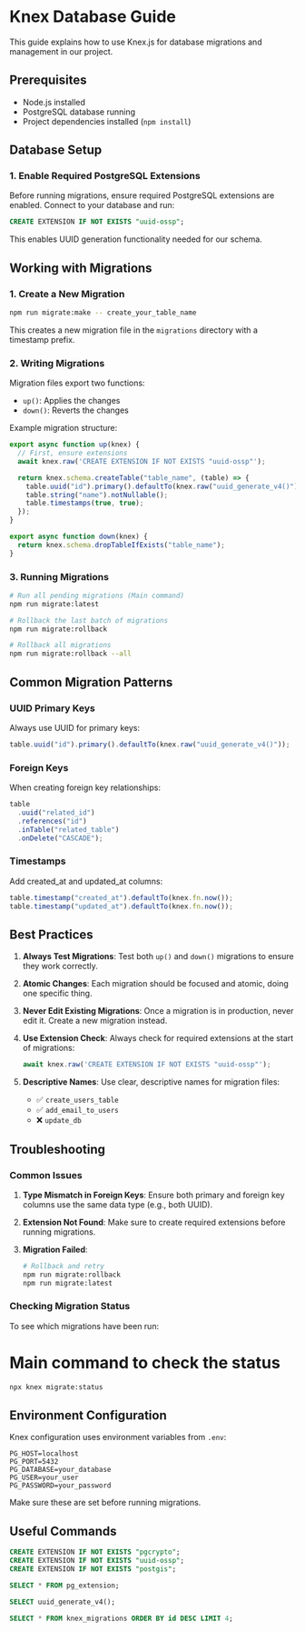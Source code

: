 # Knex Database Guide

This guide explains how to use Knex.js for database migrations and management in our project.

## Prerequisites

- Node.js installed
- PostgreSQL database running
- Project dependencies installed (`npm install`)

## Database Setup

### 1. Enable Required PostgreSQL Extensions

Before running migrations, ensure required PostgreSQL extensions are enabled. Connect to your database and run:

```sql
CREATE EXTENSION IF NOT EXISTS "uuid-ossp";
```

This enables UUID generation functionality needed for our schema.

## Working with Migrations

### 1. Create a New Migration

```bash
npm run migrate:make -- create_your_table_name
```

This creates a new migration file in the `migrations` directory with a timestamp prefix.

### 2. Writing Migrations

Migration files export two functions:

- `up()`: Applies the changes
- `down()`: Reverts the changes

Example migration structure:

```javascript
export async function up(knex) {
  // First, ensure extensions
  await knex.raw('CREATE EXTENSION IF NOT EXISTS "uuid-ossp"');

  return knex.schema.createTable("table_name", (table) => {
    table.uuid("id").primary().defaultTo(knex.raw("uuid_generate_v4()"));
    table.string("name").notNullable();
    table.timestamps(true, true);
  });
}

export async function down(knex) {
  return knex.schema.dropTableIfExists("table_name");
}
```

### 3. Running Migrations

```bash
# Run all pending migrations (Main command)
npm run migrate:latest

# Rollback the last batch of migrations
npm run migrate:rollback

# Rollback all migrations
npm run migrate:rollback --all
```

## Common Migration Patterns

### UUID Primary Keys

Always use UUID for primary keys:

```javascript
table.uuid("id").primary().defaultTo(knex.raw("uuid_generate_v4()"));
```

### Foreign Keys

When creating foreign key relationships:

```javascript
table
  .uuid("related_id")
  .references("id")
  .inTable("related_table")
  .onDelete("CASCADE");
```

### Timestamps

Add created_at and updated_at columns:

```javascript
table.timestamp("created_at").defaultTo(knex.fn.now());
table.timestamp("updated_at").defaultTo(knex.fn.now());
```

## Best Practices

1. **Always Test Migrations**: Test both `up()` and `down()` migrations to ensure they work correctly.

2. **Atomic Changes**: Each migration should be focused and atomic, doing one specific thing.

3. **Never Edit Existing Migrations**: Once a migration is in production, never edit it. Create a new migration instead.

4. **Use Extension Check**: Always check for required extensions at the start of migrations:

   ```javascript
   await knex.raw('CREATE EXTENSION IF NOT EXISTS "uuid-ossp"');
   ```

5. **Descriptive Names**: Use clear, descriptive names for migration files:
   - ✅ `create_users_table`
   - ✅ `add_email_to_users`
   - ❌ `update_db`

## Troubleshooting

### Common Issues

1. **Type Mismatch in Foreign Keys**:
   Ensure both primary and foreign key columns use the same data type (e.g., both UUID).

2. **Extension Not Found**:
   Make sure to create required extensions before running migrations.

3. **Migration Failed**:
   ```bash
   # Rollback and retry
   npm run migrate:rollback
   npm run migrate:latest
   ```

### Checking Migration Status

To see which migrations have been run:

# Main command to check the status

```bash
npx knex migrate:status
```

## Environment Configuration

Knex configuration uses environment variables from `.env`:

```env
PG_HOST=localhost
PG_PORT=5432
PG_DATABASE=your_database
PG_USER=your_user
PG_PASSWORD=your_password
```

Make sure these are set before running migrations.

## Useful Commands

```sql
CREATE EXTENSION IF NOT EXISTS "pgcrypto";
CREATE EXTENSION IF NOT EXISTS "uuid-ossp";
CREATE EXTENSION IF NOT EXISTS "postgis";

SELECT * FROM pg_extension;

SELECT uuid_generate_v4();

SELECT * FROM knex_migrations ORDER BY id DESC LIMIT 4;
```
